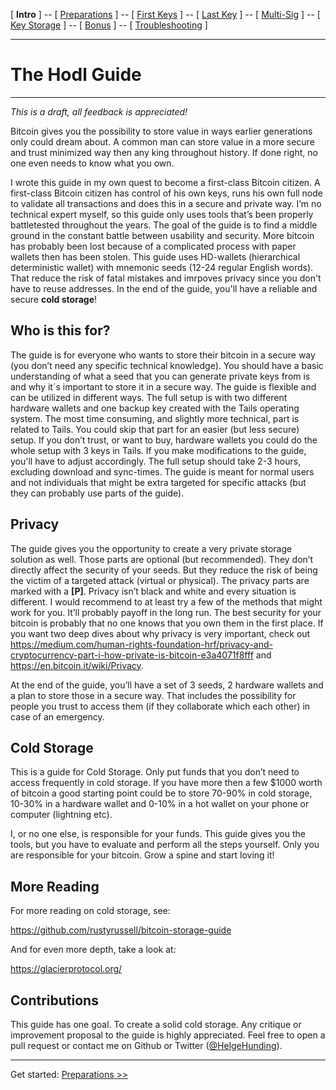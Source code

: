 [ **Intro** ] -- [ [Preparations]( hodl-guide_10_preparations.md) ] -- [ [First Keys](hodl-guide_20_first-keys.md) ] -- [ [Last Key](hodl-guide_30_last-key.md) ] -- [ [Multi-Sig](hodl-guide_40_multi-sig.md) ] -- [ [Key Storage](hodl-guide_50_key-storage.md
) ] -- [ [Bonus](hodl-guide_60_bonus.md) ] -- [ [Troubleshooting](hodl-guide_70_troubleshooting.md) ]

---

# The Hodl Guide

---

_*This is a draft, all feedback is appreciated!*_

Bitcoin gives you the possibility to store value in ways earlier generations only could dream about. A common man can store value in a more secure and trust minimized way then any king throughout history. If done right, no one even needs to know what you own.

I wrote this guide in my own quest to become a first-class Bitcoin citizen. A first-class Bitcoin citizen has control of his own keys, runs his own full node to validate all transactions and does this in a secure and private way. I’m no technical expert myself, so this guide only uses tools that’s been properly battletested throughout the years. The goal of the guide is to find a middle ground in the constant battle between usability and security. More bitcoin has probably been lost because of a complicated process with paper wallets then has been stolen. This guide uses HD-wallets (hierarchical deterministic wallet) with mnemonic seeds (12-24 regular English words). That reduce the risk of fatal mistakes and imrpoves privacy since you don't have to reuse addresses. In the end of the guide, you'll have a reliable and secure **cold storage**!

## Who is this for?

The guide is for everyone who wants to store their bitcoin in a secure way (you don’t need any specific technical knowledge). You should have a basic understanding of what a seed that you can generate private keys from is and why it´s important to store it in a secure way. The guide is flexible and can be utilized in different ways. The full setup is with two different hardware wallets and one backup key created with the Tails operating system. The most time consuming, and slightly more technical, part is related to Tails. You could skip that part for an easier (but less secure) setup. If you don’t trust, or want to buy, hardware wallets you could do the whole setup with 3 keys in Tails. If you make modifications to the guide, you'll have to adjust accordingly. The full setup should take 2-3 hours, excluding download and sync-times. The guide is meant for normal users and not individuals that might be extra targeted for specific attacks (but they can probably use parts of the guide).  

## Privacy

The guide gives you the opportunity to create a very private storage solution as well. Those parts are optional (but recommended). They don’t directly affect the security of your seeds. But they reduce the risk of being the victim of a targeted attack (virtual or physical). The privacy parts are marked with a **[P]**. Privacy isn’t black and white and every situation is different. I would recommend to at least try a few of the methods that might work for you. It’ll probably payoff in the long run. The best security for your bitcoin is probably that no one knows that you own them in the first place.
If you want two deep dives about why privacy is very important, check out https://medium.com/human-rights-foundation-hrf/privacy-and-cryptocurrency-part-i-how-private-is-bitcoin-e3a4071f8fff and https://en.bitcoin.it/wiki/Privacy.

At the end of the guide, you’ll have a set of 3 seeds, 2 hardware wallets and a plan to store those in a secure way. That includes the possibility for people you trust to access them (if they collaborate which each other) in case of an emergency.

## Cold Storage

This is a guide for Cold Storage. Only put funds that you don’t need to access frequently in cold storage. If you have more then a few $1000 worth of bitcoin a good starting point could be to store 70-90% in cold storage, 10-30% in a hardware wallet and 0-10% in a hot wallet on your phone or computer (lightning etc). 

I, or no one else, is responsible for your funds. This guide gives you the tools, but you have to evaluate and perform all the steps yourself. Only you are responsible for your bitcoin. Grow a spine and start loving it!

## More Reading

For more reading on cold storage, see:

https://github.com/rustyrussell/bitcoin-storage-guide

And for even more depth, take a look at:

https://glacierprotocol.org/

## Contributions
This guide has one goal. To create a solid cold storage. Any critique or improvement proposal to the guide is highly appreciated. Feel free to open a pull request or contact me on Github or Twitter ([@HelgeHunding](https://twitter.com/HelgeHunding)). 

---
Get started: [Preparations >>](hodl-guide_10_preparations.md)
